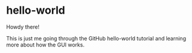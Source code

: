 hello-world
===========

Howdy there!

This is just me going through the GitHub hello-world tutorial and learning more about how the GUI works.

